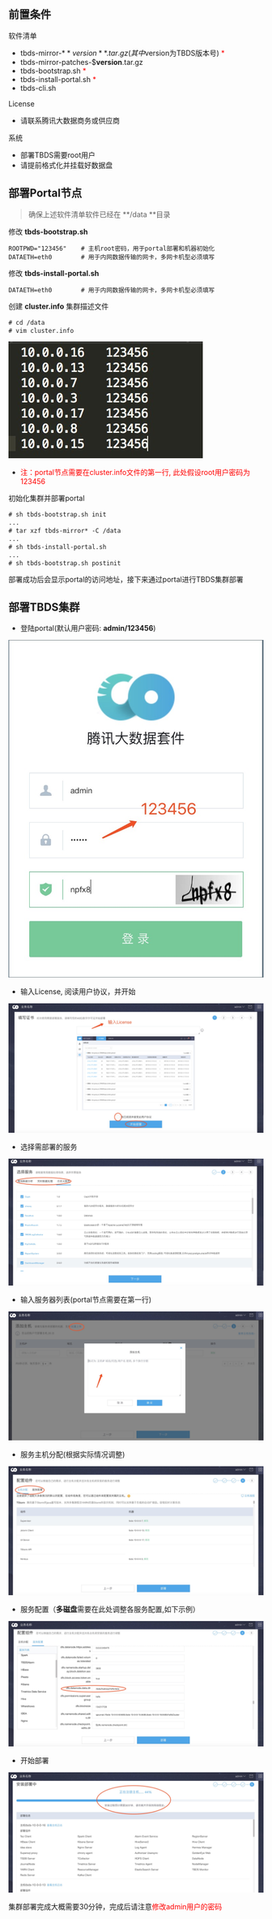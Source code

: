 ## 前置条件
软件清单
* tbds-mirror-$**version**.tar.gz   (其中$version为TBDS版本号) <font color="red">\*</font>
* tbds-mirror-patches-$**version**.tar.gz
* tbds-bootstrap.sh <font color="red">\*</font>
* tbds-install-portal.sh <font color="red">\*</font>
* tbds-cli.sh

License
* 请联系腾讯大数据商务或供应商

系统
* 部署TBDS需要root用户
* 请提前格式化并挂载好数据盘


## 部署Portal节点

> 确保上述软件清单软件已经在 **/data **目录

修改 **tbds-bootstrap.sh**

    ROOTPWD="123456"    # 主机root密码，用于portal部署和机器初始化
    DATAETH=eth0        # 用于内网数据传输的网卡，多网卡机型必须填写

修改 **tbds-install-portal.sh**

    DATAETH=eth0        # 用于内网数据传输的网卡，多网卡机型必须填写

创建 **cluster.info** 集群描述文件

	# cd /data
	# vim cluster.info

![](cluster.info.jpg)

* <font color="red">注：portal节点需要在cluster.info文件的第一行, 此处假设root用户密码为123456</font>

初始化集群并部署portal

    # sh tbds-bootstrap.sh init
    ...
    # tar xzf tbds-mirror* -C /data
    ...
    # sh tbds-install-portal.sh
    ...
    # sh tbds-bootstrap.sh postinit

部署成功后会显示portal的访问地址，接下来通过portal进行TBDS集群部署

## 部署TBDS集群
* 登陆portal(默认用户密码: **admin/123456**)

![](初次登陆.jpg)

* 输入License, 阅读用户协议，并开始

![](输入License.jpg)

* 选择需部署的服务

![](选择服务.jpg)

* 输入服务器列表(portal节点需要在第一行)

![](输入服务器列表.jpg)

* 服务主机分配(根据实际情况调整)

![](服务主机分配.jpg)

* 服务配置（**多磁盘**需要在此处调整各服务配置,如下示例）

![](服务配置.jpg)

* 开始部署

![](部署过程.jpg)

集群部署完成大概需要30分钟，完成后请注意<font color="red">修改admin用户的密码</font>



